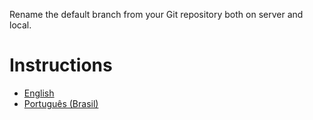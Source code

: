 Rename the default branch from your Git repository both on server and local.

# Instructions

- [English](docs/en/README.md)
- [Português (Brasil)](docs/pt-BR/README.md)
